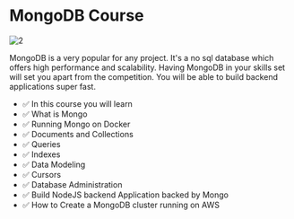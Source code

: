 # MongoDB Course

![2](https://user-images.githubusercontent.com/40702606/118755471-cf58b300-b860-11eb-979a-16d263b320a8.png)

MongoDB is a very popular for any project. It's a no sql database which offers high performance and scalability. Having MongoDB in your skills set will set you apart from the competition. You will be able to build backend applications super fast.

- ✅ In this course you will learn 
- ✅ What is Mongo 
- ✅ Running Mongo on Docker 
- ✅ Documents and Collections 
- ✅ Queries 
- ✅ Indexes 
- ✅ Data Modeling 
- ✅ Cursors 
- ✅ Database Administration 
- ✅ Build NodeJS backend Application backed by Mongo 
- ✅ How to Create a MongoDB cluster running on AWS 

